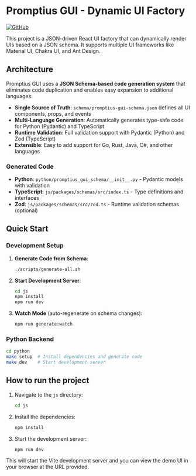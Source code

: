 # Promptius GUI - Dynamic UI Factory

[![GitHub](https://img.shields.io/badge/GitHub-Repository-blue?logo=github)](https://github.com/AgentBossMode/promptius-gui)

This project is a JSON-driven React UI factory that can dynamically render UIs based on a JSON schema. It supports multiple UI frameworks like Material UI, Chakra UI, and Ant Design.

## Architecture

Promptius GUI uses a **JSON Schema-based code generation system** that eliminates code duplication and enables easy expansion to additional languages:

- **Single Source of Truth**: `schema/promptius-gui-schema.json` defines all UI components, props, and events
- **Multi-Language Generation**: Automatically generates type-safe code for Python (Pydantic) and TypeScript
- **Runtime Validation**: Full validation support with Pydantic (Python) and Zod (TypeScript)
- **Extensible**: Easy to add support for Go, Rust, Java, C#, and other languages

### Generated Code

- **Python**: `python/promptius_gui_schema/__init__.py` - Pydantic models with validation
- **TypeScript**: `js/packages/schemas/src/index.ts` - Type definitions and interfaces
- **Zod**: `js/packages/schemas/src/zod.ts` - Runtime validation schemas (optional)

## Quick Start

### Development Setup

1. **Generate Code from Schema**:
   ```bash
   ./scripts/generate-all.sh
   ```

2. **Start Development Server**:
   ```bash
   cd js
   npm install
   npm run dev
   ```

3. **Watch Mode** (auto-regenerate on schema changes):
   ```bash
   npm run generate:watch
   ```

### Python Backend

```bash
cd python
make setup  # Install dependencies and generate code
make dev    # Start development server
```

## How to run the project

1.  Navigate to the `js` directory:
    ```bash
    cd js
    ```
2.  Install the dependencies:
    ```bash
    npm install
    ```
3.  Start the development server:
    ```bash
    npm run dev
    ```

This will start the Vite development server and you can view the demo UI in your browser at the URL provided.
